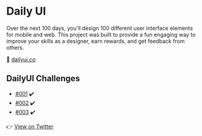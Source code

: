 # Daily UI

Over the next 100 days, you'll design 100 different user interface elements for mobile and web. This project was built to provide a fun engaging way to improve your skills as a designer, earn rewards, and get feedback from others.

:link: [dailyui.co](https://www.dailyui.co/)

## DailyUI Challenges

* []() [#001](https://github.com/alexduart/dailyui/tree/master/001) :heavy_check_mark:
* []() [#002](https://github.com/alexduart/dailyui/tree/master/002) :heavy_check_mark:
* []() [#003](https://github.com/alexduart/dailyui/tree/master/003) :heavy_check_mark:

:point_right: [View on Twitter](https://twitter.com/alexduart)
